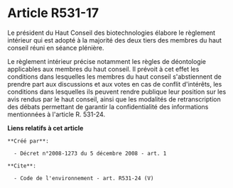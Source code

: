 # Article R531-17

Le président du Haut Conseil des biotechnologies élabore le règlement intérieur qui est adopté à la majorité des deux tiers
des membres du haut conseil réuni en séance plénière.

Le règlement intérieur précise notamment les règles de déontologie applicables aux membres du haut conseil. Il prévoit à cet
effet les conditions dans lesquelles les membres du haut conseil s'abstiennent de prendre part aux discussions et aux votes
en cas de conflit d'intérêts, les conditions dans lesquelles ils peuvent rendre publique leur position sur les avis rendus
par le haut conseil, ainsi que les modalités de retranscription des débats permettant de garantir la confidentialité des
informations mentionnées à l'article R. 531-24.

**Liens relatifs à cet article**

	**Créé par**:

	  - Décret n°2008-1273 du 5 décembre 2008 - art. 1

	**Cite**:

	  - Code de l'environnement - art. R531-24 (V)
